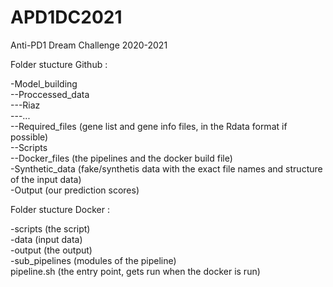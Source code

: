 # APD1DC2021 
Anti-PD1 Dream Challenge 2020-2021

Folder stucture Github :

-Model_building <br />
--Proccessed_data <br />
---Riaz <br />
---... <br />
--Required_files (gene list and gene info files, in the Rdata format if possible) <br />
--Scripts <br />
--Docker_files (the pipelines and the docker build file) <br />
-Synthetic_data (fake/synthetis data with the exact file names and structure of the input data) <br />
-Output (our prediction scores) <br />

Folder stucture Docker :

-scripts (the script) <br />
-data (input data) <br />
-output (the output) <br />
-sub_pipelines (modules of the pipeline) <br />
pipeline.sh (the entry point, gets run when the docker is run) <br />
